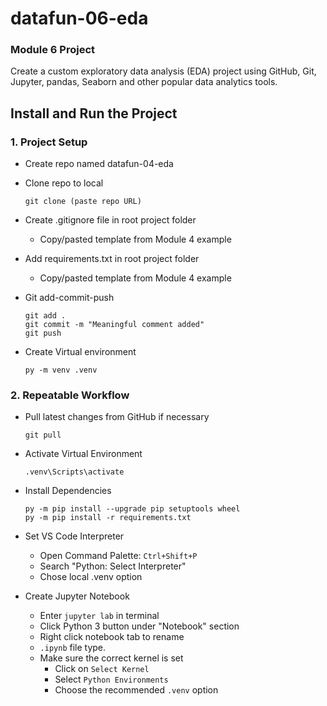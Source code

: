 # datafun-06-eda
### Module 6 Project  
Create a custom exploratory data analysis (EDA) project using GitHub, Git, Jupyter, pandas, Seaborn and other popular data analytics tools.

## Install and Run the Project
### 1. Project Setup  
- Create repo named datafun-04-eda  

- Clone repo to local  
    ```
    git clone (paste repo URL)
    ```  

- Create .gitignore file in root project folder  
    * Copy/pasted template from Module 4 example  

- Add requirements.txt in root project folder  
    * Copy/pasted template from Module 4 example  

- Git add-commit-push  
    ```
    git add .
    git commit -m "Meaningful comment added"
    git push
    ```

- Create Virtual environment  
    ```
    py -m venv .venv
    ```

### 2. Repeatable Workflow  
- Pull latest changes from GitHub if necessary
    ```
    git pull
    ```

- Activate Virtual Environment
    ```
    .venv\Scripts\activate
    ``` 

- Install Dependencies
    ```
    py -m pip install --upgrade pip setuptools wheel
    py -m pip install -r requirements.txt
    ```

- Set VS Code Interpreter
    * Open Command Palette: `Ctrl+Shift+P`
    * Search "Python: Select Interpreter"
    * Chose local .venv option

- Create Jupyter Notebook
    * Enter `jupyter lab` in terminal
    * Click Python 3 button under "Notebook" section
    * Right click notebook tab to rename
    * `.ipynb` file type.
    * Make sure the correct kernel is set
        * Click on `Select Kernel`
        * Select `Python Environments`
        * Choose the recommended `.venv` option